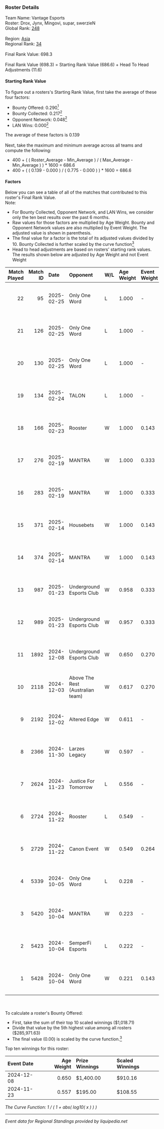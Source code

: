 ### Roster Details<br />
Team Name: Vantage Esports<br />
Roster: Drox, Jynx, Mingovi, supar, swerzieN<br />
Global Rank: [248](../../standings_global_2025_02_28.md)<br />
<br />
Region: [Asia]( ../../standings_asia_2025_02_28.md)<br />
Regional Rank: [34]( ../../standings_asia_2025_02_28.md)<br />
<br />
Final Rank Value:  698.3<br />
<br />
Final Rank Value (698.3) = Starting Rank Value (686.6) + Head To Head Adjustments (11.6)<br />

#### Starting Rank Value<br />
To figure out a rosters's Starting Rank Value, first take the average of these four factors:<br />
- Bounty Offered: 0.290[<sup>1</sup>](#table2)
- Bounty Collected: 0.217[<sup>2</sup>](#table1)
- Opponent Network: 0.048[<sup>2</sup>](#table1)
- LAN Wins: 0.000[<sup>2</sup>](#table1)

The average of these factors is 0.139<br />
<br />
Next, take the maximum and minimum average across all teams and compute the following:<br />
- 400 + ( ( Roster_Average - Min_Average ) / ( Max_Average - Min_Average ) ) * 1600 = 686.6
- 400 + ( ( 0.139 - 0.000 ) / ( 0.775 - 0.000 ) ) * 1600 = 686.6


#### Factors<br />
Below you can see a table of all of the matches that contributed to this roster's Final Rank Value.<br />
Note:<br />

- For Bounty Collected, Opponent Network, and LAN Wins, we consider only the ten best results over the past 6 months.
- Raw values for those factors are multiplied by Age Weight. Bounty and Opponent Network values are also multiplied by Event Weight. The adjusted value is shown in parenthesis.
- The final value for a factor is the total of its adjusted values divided by 10. Bounty Collected is further scaled by the curve function[<sup>3</sup>](#curveFunction)
- Head to head adjustments are based on rosters' starting rank values. The results shown below are adjusted by Age Weight and not Event Weight
<span id="table1"></span><br />


| Match Played | Match ID | Date       | Opponent                         | W/L | Age Weight | Event Weight | Bounty Collected | Opponent Network | LAN Wins  | H2H Adj. | Roster                               |
| -: | -: | :- | :- | :- | :- | :- | :- | :- | :- | -: | :- |
|           22 |       95 | 2025-02-25 | Only One Word                    | L   | 1.000      | -            | -                | -                | -         |   -16.54 | Drox, Jynx, Mingovi, supar, swerzieN |
|           21 |      126 | 2025-02-25 | Only One Word                    | L   | 1.000      | -            | -                | -                | -         |   -18.05 | Drox, Jynx, Mingovi, supar, swerzieN |
|           20 |      130 | 2025-02-25 | Only One Word                    | L   | 1.000      | -            | -                | -                | -         |   -19.65 | Drox, Jynx, Mingovi, supar, swerzieN |
|           19 |      134 | 2025-02-24 | TALON                            | L   | 1.000      | -            | -                | -                | -         |   -19.63 | Drox, Jynx, Mingovi, supar, swerzieN |
|           18 |      166 | 2025-02-23 | Rooster                          | W   | 1.000      | 0.143        | 0.006 (0.001)    | 0.391 (0.056)    | 0 (0.000) |    15.35 | Drox, Jynx, Mingovi, supar, swerzieN |
|           17 |      276 | 2025-02-19 | MANTRA                           | W   | 1.000      | 0.333        | 0.000 (0.000)    | 0.187 (0.062)    | 0 (0.000) |     7.95 | Drox, Jynx, Mingovi, supar, swerzieN |
|           16 |      283 | 2025-02-19 | MANTRA                           | W   | 1.000      | 0.333        | 0.000 (0.000)    | 0.187 (0.062)    | 0 (0.000) |     8.51 | Drox, Jynx, Mingovi, supar, swerzieN |
|           15 |      371 | 2025-02-14 | Housebets                        | W   | 1.000      | 0.143        | 0.002 (0.000)    | 0.275 (0.039)    | 0 (0.000) |    12.76 | Drox, Jynx, Mingovi, supar, swerzieN |
|           14 |      374 | 2025-02-14 | MANTRA                           | W   | 1.000      | 0.143        | 0.000 (0.000)    | 0.187 (0.027)    | 0 (0.000) |     9.77 | Drox, Jynx, Mingovi, supar, swerzieN |
|           13 |      987 | 2025-01-23 | Underground Esports Club         | W   | 0.958      | 0.333        | 0.001 (0.000)    | 0.256 (0.082)    | 0 (0.000) |    11.53 | Drox, Jynx, Mingovi, supar, swerzieN |
|           12 |      989 | 2025-01-23 | Underground Esports Club         | W   | 0.957      | 0.333        | 0.001 (0.000)    | 0.256 (0.082)    | 0 (0.000) |    12.50 | Drox, Jynx, Mingovi, supar, swerzieN |
|           11 |     1892 | 2024-12-08 | Underground Esports Club         | W   | 0.650      | 0.270        | 0.001 (0.000)    | 0.256 (0.045)    | 0 (0.000) |     9.61 | Drox, JiNxZiE, Jynx, Mingovi, supar  |
|           10 |     2118 | 2024-12-03 | Above The Rest (Australian team) | W   | 0.617      | 0.270        | -                | 0.094 (0.016)    | 0 (0.000) |     5.16 | Drox, JiNxZiE, Jynx, Mingovi, supar  |
|            9 |     2192 | 2024-12-02 | Altered Edge                     | W   | 0.611      | -            | -                | -                | 0 (0.000) |     3.49 | Drox, JiNxZiE, Jynx, Mingovi, supar  |
|            8 |     2366 | 2024-11-30 | Larzes Legacy                    | W   | 0.597      | -            | -                | -                | -         |     3.33 | Drox, JiNxZiE, Jynx, Mingovi, supar  |
|            7 |     2624 | 2024-11-23 | Justice For Tomorrow             | L   | 0.556      | -            | -                | -                | -         |    -9.05 | Drox, JiNxZiE, Jynx, Mingovi, supar  |
|            6 |     2724 | 2024-11-22 | Rooster                          | L   | 0.549      | -            | -                | -                | -         |    -7.86 | Drox, JiNxZiE, Jynx, Mingovi, supar  |
|            5 |     2729 | 2024-11-22 | Canon Event                      | W   | 0.549      | 0.264        | 0.000 (0.000)    | -                | -         |     4.78 | Drox, JiNxZiE, Jynx, Mingovi, supar  |
|            4 |     5339 | 2024-10-05 | Only One Word                    | L   | 0.228      | -            | -                | -                | -         |    -3.77 | alecc, Drox, Jynx, Mingovi, supar    |
|            3 |     5420 | 2024-10-04 | MANTRA                           | W   | 0.223      | -            | -                | -                | -         |     2.93 | alecc, Drox, Jynx, Mingovi, supar    |
|            2 |     5423 | 2024-10-04 | SemperFi Esports                 | L   | 0.222      | -            | -                | -                | -         |    -4.78 | alecc, Drox, Jynx, Mingovi, supar    |
|            1 |     5428 | 2024-10-04 | Only One Word                    | W   | 0.221      | 0.143        | 0.001 (0.000)    | 0.205 (0.006)    | -         |     3.28 | alecc, Drox, Jynx, Mingovi, supar    |

<br />
<span id="table2"></span><br />
To calculate a roster's Bounty Offered:<br />

- First, take the sum of their top 10 scaled winnings ($1,018.71)
- Divide that value by the 5th highest value among all rosters ($285,971.63)
- The final value (0.00) is scaled by the curve function.[<sup>3</sup>](#curveFunction)

Top ten winnings for this roster:<br />

| Event Date | Age Weight | Prize Winnings | Scaled Winnings |
| :- | -: | :- | :- |
| 2024-12-08 |      0.650 | $1,400.00      | $910.16         |
| 2024-11-23 |      0.557 | $195.00        | $108.55         |


<span id="curveFunction"></span>_The Curve Function: 1 / ( 1 + abs( log10( x ) ) )_<br />

---
_Event data for Regional Standings provided by liquipedia.net_<br />

